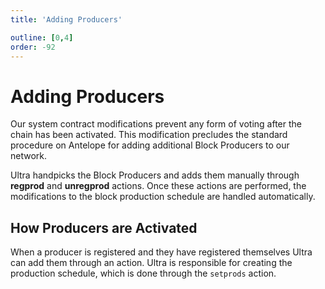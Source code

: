 ```yaml
---
title: 'Adding Producers'

outline: [0,4]
order: -92
---
```


# Adding Producers

Our system contract modifications prevent any form of voting after the chain has been activated. This modification precludes the standard procedure on Antelope for adding additional Block Producers to our network.

Ultra handpicks the Block Producers and adds them manually through **regprod** and **unregprod** actions. Once these actions are performed, the modifications to the block production schedule are handled automatically.

## How Producers are Activated

When a producer is registered and they have registered themselves Ultra can add them through an action. Ultra is responsible for creating the production schedule, which is done through the `setprods` action.